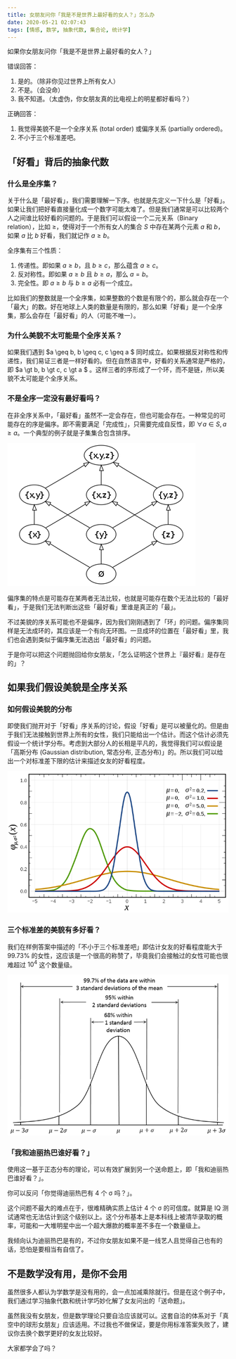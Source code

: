 ```yaml
---
title: 女朋友问你「我是不是世界上最好看的女人？」怎么办
date: 2020-05-21 02:07:43
tags: [情感, 数学, 抽象代数, 集合论, 统计学]
---
```


如果你女朋友问你「我是不是世界上最好看的女人？」 

错误回答：

1. 是的。（除非你见过世界上所有女人） 
2. 不是。（会没命） 
3. 我不知道。（太虚伪，你女朋友真的比电视上的明星都好看吗？）

正确回答：

1. 我觉得美貌不是一个全序关系 (total order) 或偏序关系 (partially ordered)。
2. 不小于三个标准差吧。

## 「好看」背后的抽象代数

### 什么是全序集？

关于什么是「最好看」，我们需要理解一下序。也就是先定义一下什么是「好看」。如果让我们把好看直接量化成一个数字可能太难了。但是我们通常是可以比较两个人之间谁比较好看的问题的。于是我们可以假设一个二元关系（Binary relation），比如 $\geq$，使得对于一个所有女人的集合 $S$ 中存在某两个元素 $a$ 和 $b$，如果 $a$ 比 $b$ 好看，我们就记作 $a \geq b$。

全序集有三个性质：

1. 传递性。即如果 $a \geq b$，且 $b \geq c$，那么蕴含 $a \geq c$。
2. 反对称性。即如果 $a \geq b$ 且 $b \geq a$，那么 $a = b$。
3. 完全性。即 $a \geq b$ 与 $b \geq a$ 必有一个成立。

比如我们的整数就是一个全序集，如果整数的个数是有限个的，那么就会存在一个「最大」的数。好在地球上人类的数量是有限的，那么如果「好看」是一个全序集，那么会存在「最好看」的人（可能不唯一）。


### 为什么美貌不太可能是个全序关系？

如果我们遇到 $a \geq b, b \geq c, c \geq a $ 同时成立。如果根据反对称性和传递性，我们易证三者是一样好看的。但在自然语言中，好看的关系通常是严格的，即  $a \gt b, b \gt c, c \gt a $ 。这样三者的序形成了一个环，而不是链，所以美貌不太可能是个全序关系。

### 不是全序一定没有最好看吗？

在非全序关系中，「最好看」虽然不一定会存在，但也可能会存在。一种常见的可能存在的序是偏序。即不需要满足「完成性」，只需要完成自反性，即 $\forall a \in S, a \geq a$。一个典型的例子就是子集集合包含排序。

 ![Hasse diagram of powerset of 3](/static/429px-Hasse_diagram_of_powerset_of_3.svg.png)

偏序集的特点是可能存在某两者无法比较，也就是可能存在数个无法比较的「最好看」，于是我们无法判断出这些「最好看」里谁是真正的「最」。

不过美貌的序关系可能也不是偏序，因为我们刚刚遇到了「环」的问题。偏序集同样是无法成环的，其应该是一个有向无环图。一旦成环的位置在「最好看」里，我们也会遇到类似于偏序集无法选出「最好看」的问题。

于是你可以把这个问题抛回给你女朋友，「怎么证明这个世界上『最好看』是存在的」？

## 如果我们假设美貌是全序关系

### 如何假设美貌的分布

即使我们抛开对于「好看」序关系的讨论，假设「好看」是可以被量化的。但是由于我们无法接触到世界上所有的女性，我们只能给出一个估计。而这个估计必须先假设一个统计学分布。考虑到大部分人的长相是平凡的，我觉得我们可以假设是「高斯分布 (Gaussian distribution, 常态分布, 正态分布)」的。所以我们可以给出一个对标准差下限的估计来描述女友的好看程度。

![Normal Distribution](/static/720px-Normal_Distribution_PDF.svg.png)

### 三个标准差的美貌有多好看？

我们在样例答案中描述的「不小于三个标准差吧」即估计女友的好看程度能大于 99.73% 的女性，这应该是一个很高的称赞了，毕竟我们会接触过的女性可能也很难超过 $10^4$ 这个数量级。

![Empirical Rule](/static/Empirical_Rule.PNG)

### 「我和迪丽热巴谁好看？」

使用这一基于正态分布的理论，可以有效扩展到另一个送命题上，即「我和迪丽热巴谁好看？」。

你可以反问「你觉得迪丽热巴有 4 个 σ 吗？」。

这个问题不最大的难点在于，很难精确实质上估计 4 个 σ 的可信度。就算是 IQ 测试通常也无法估计到这个级别以上。这个分布基本上是本科线上被清华录取的概率，可能和一大堆明星中出一个超大爆款的概率差不多在一个数量级上。

我倾向认为迪丽热巴是有的，不过你女朋友如果不是一线艺人且觉得自己也有的话，恐怕是要相当有自信了。

## 不是数学没有用，是你不会用

虽然很多人都认为学数学是没有用的，会一点加减乘除就行。但是在这个例子中，我们通过学习抽象代数和统计学巧妙化解了女友问出的「送命题」。

虽然我没有女朋友，但是数学理论只要自洽应该就可以。这套自洽的体系对于「真空中的球形女朋友」应该适用。不过我也不做保证，要是你用标准答案失败了，建议你去换个数学更好的女友比较好。

大家都学会了吗？
